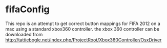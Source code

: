 fifaConfig
==========

This repo is an attempt to get correct button mappings for FIFA 2012 on a mac using a standard xbox360 controller. the xbox 360 controller can be downloaded from http://tattiebogle.net/index.php/ProjectRoot/Xbox360Controller/OsxDriver
